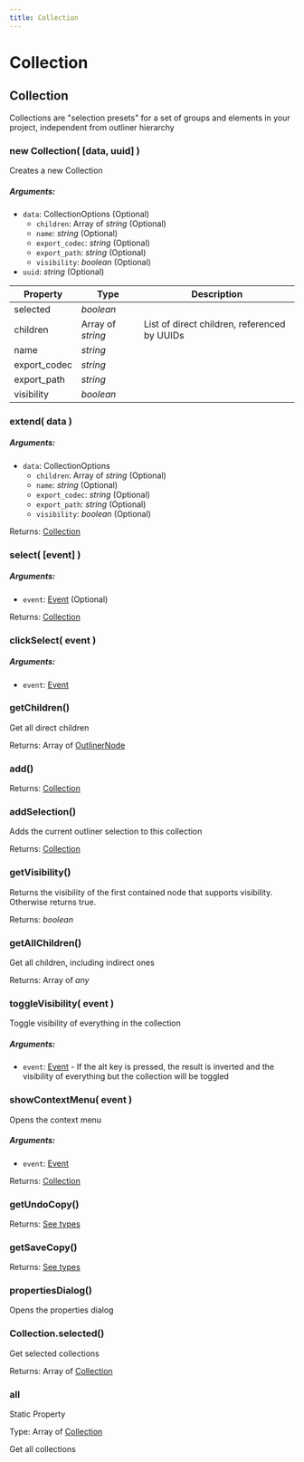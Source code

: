 ```yaml
---
title: Collection
---
```


# Collection
## Collection
Collections are "selection presets" for a set of groups and elements in your project, independent from outliner hierarchy

### new Collection( [data, uuid] )
Creates a new Collection

##### Arguments:
* `data`: CollectionOptions (Optional)
	* `children`: Array of *string* (Optional)
	* `name`: *string* (Optional)
	* `export_codec`: *string* (Optional)
	* `export_path`: *string* (Optional)
	* `visibility`: *boolean* (Optional)
* `uuid`: *string* (Optional)


| Property | Type | Description |
| -------- | ---- | ----------- |
| selected | *boolean* |  |
| children | Array of *string* | List of direct children, referenced by UUIDs |
| name | *string* |  |
| export_codec | *string* |  |
| export_path | *string* |  |
| visibility | *boolean* |  |

### extend( data )
##### Arguments:
* `data`: CollectionOptions
	* `children`: Array of *string* (Optional)
	* `name`: *string* (Optional)
	* `export_codec`: *string* (Optional)
	* `export_path`: *string* (Optional)
	* `visibility`: *boolean* (Optional)

Returns: [Collection](collection#collection-1)

### select( [event] )
##### Arguments:
* `event`: [Event](https://developer.mozilla.org/en-US/docs/Web/API/Event) (Optional)

Returns: [Collection](collection#collection-1)

### clickSelect( event )
##### Arguments:
* `event`: [Event](https://developer.mozilla.org/en-US/docs/Web/API/Event)


### getChildren()
Get all direct children


Returns: Array of [OutlinerNode](outliner#outlinernode)

### add()

Returns: [Collection](collection#collection-1)

### addSelection()
Adds the current outliner selection to this collection


Returns: [Collection](collection#collection-1)

### getVisibility()
Returns the visibility of the first contained node that supports visibility. Otherwise returns true.


Returns: *boolean*

### getAllChildren()
Get all children, including indirect ones


Returns: Array of *any*

### toggleVisibility( event )
Toggle visibility of everything in the collection

##### Arguments:
* `event`: [Event](https://developer.mozilla.org/en-US/docs/Web/API/Event) - If the alt key is pressed, the result is inverted and the visibility of everything but the collection will be toggled


### showContextMenu( event )
Opens the context menu

##### Arguments:
* `event`: [Event](https://developer.mozilla.org/en-US/docs/Web/API/Event)

Returns: [Collection](collection#collection-1)

### getUndoCopy()

Returns: [See types](https://github.com/as/as-types/blob/8049169/types/collection.d.ts#L54)

### getSaveCopy()

Returns: [See types](https://github.com/as/as-types/blob/8049169/types/collection.d.ts#L59)

### propertiesDialog()
Opens the properties dialog



### Collection.selected()
Get selected collections


Returns: Array of [Collection](collection#collection-1)

### all
Static Property

Type: Array of [Collection](collection#collection-1)

Get all collections


